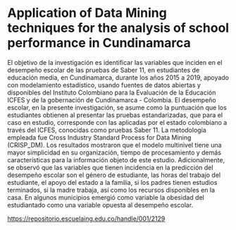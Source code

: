 # Application of Data Mining techniques for the analysis of school performance in Cundinamarca

El objetivo de la investigación es identificar las variables que inciden en el desempeño escolar de las pruebas de Saber 11, en estudiantes de educación media, en Cundinamarca, durante los años 2015 a 2019, apoyado con modelamiento estadístico, usando fuentes de datos abiertas y disponibles del Instituto Colombiano para la Evaluación de la Educación ICFES y de la gobernación de Cundinamarca - Colombia. El desempeño escolar, en la presente investigación, se asume como la puntuación que los estudiantes obtienen al presentar las pruebas estandarizadas, que para el caso en estudio, corresponde con las aplicadas por el estado colombiano a través del ICFES, conocidas como pruebas Saber 11. La metodología empleada fue Cross Industry Standard Process for Data Mining (CRISP_DM). Los resultados mostraron que el modelo multinivel tiene una mayor simplicidad en su organización, tiempo de procesamiento y demás características para la información objeto de este estudio. Adicionalmente, se observó que las variables que tienen incidencia en la predicción del desempeño escolar son el género de estudiante, las horas del trabajo del estudiante, el apoyo del estado a la familia, si los padres tienen estudios terminados, si la madre trabaja, así como los recursos disponibles en la casa. En algunos municipios emergió como variable la obesidad del estudiantado como una variable opuesta al desempeño escolar.

https://repositorio.escuelaing.edu.co/handle/001/2129 
